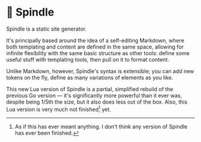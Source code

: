 # 🧵 Spindle

Spindle is a static site generator.

It's principally based around the idea of a self-editing Markdown, where both templating and content are defined in the same space, allowing for infinite flexibility with the same basic structure as other tools: define some useful stuff with templating tools, then pull on it to format content.

Unlike Markdown, however, Spindle's syntax is extensible; you can add new tokens on the fly, define as many variations of elements as you like.

This new Lua version of Spindle is a partial, simplified rebuild of the previous Go version — it's significantly more powerful than it ever was, despite being 1/5th the size, but it also does less out of the box.  Also, this Lua version is very much not finished[^1] yet.

[^1]: As if this has ever meant anything.  I don't think any version of Spindle has ever been finished.
